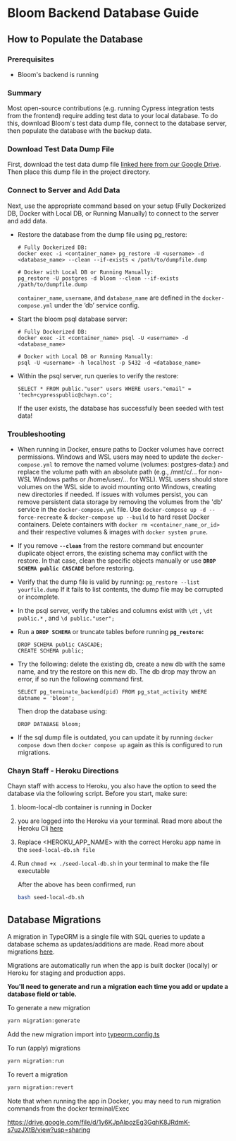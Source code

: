 # Bloom Backend Database Guide

## How to Populate the Database

### Prerequisites

- Bloom's backend is running

### Summary

Most open-source contributions (e.g. running Cypress integration tests from the frontend) require adding test data to your local database. To do this, download Bloom's test data dump file, connect to the database server, then populate the database with the backup data.

### Download Test Data Dump File

First, download the test data dump file [linked here from our Google Drive](https://drive.google.com/file/d/1y6KJpAlpozEg3GqhK8JRdmK-s7uzJXtB/view?usp=drive_link). Then place this dump file in the project directory.

### Connect to Server and Add Data

Next, use the appropriate command based on your setup (Fully Dockerized DB, Docker with Local DB, or Running Manually) to connect to the server and add data.

- Restore the database from the dump file using pg_restore:

  ```
  # Fully Dockerized DB:
  docker exec -i <container_name> pg_restore -U <username> -d <database_name> --clean --if-exists < /path/to/dumpfile.dump

  # Docker with Local DB or Running Manually:
  pg_restore -U postgres -d bloom --clean --if-exists /path/to/dumpfile.dump
  ```

  `container_name`, `username`, and `database_name` are defined in the `docker-compose.yml` under the ‘db’ service config.

- Start the bloom psql database server:

  ```
  # Fully Dockerized DB:
  docker exec -it <container_name> psql -U <username> -d <database_name>

  # Docker with Local DB or Running Manually:
  psql -U <username> -h localhost -p 5432 -d <database_name>
  ```

- Within the psql server, run queries to verify the restore:

  ```
  SELECT * FROM public."user" users WHERE users."email" = 'tech+cypresspublic@chayn.co';
  ```

  If the user exists, the database has successfully been seeded with test data!

### Troubleshooting

- When running in Docker, ensure paths to Docker volumes have correct permissions. Windows and WSL users may need to update the `docker-compose.yml` to remove the named volume (volumes: postgres-data:) and replace the volume path with an absolute path (e.g., /mnt/c/... for non-WSL Windows paths or /home/user/... for WSL). WSL users should store volumes on the WSL side to avoid mounting onto Windows, creating new directories if needed. If issues with volumes persist, you can remove persistent data storage by removing the volumes from the 'db' service in the `docker-compose.yml` file. Use `docker-compose up -d --force-recreate` & `docker-compose up --build` to hard reset Docker containers. Delete containers with `docker rm <container_name_or_id>` and their respective volumes & images with `docker system prune`.
- If you remove **`--clean`** from the restore command but encounter duplicate object errors, the existing schema may conflict with the restore. In that case, clean the specific objects manually or use **`DROP SCHEMA public CASCADE`** before restoring.
- Verify that the dump file is valid by running: `pg_restore --list yourfile.dump` If it fails to list contents, the dump file may be corrupted or incomplete.
- In the psql server, verify the tables and columns exist with `\dt` , `\dt public.*` , and `\d public."user";`
- Run a **`DROP SCHEMA`** or truncate tables before running **`pg_restore`:**
  ```
  DROP SCHEMA public CASCADE;
  CREATE SCHEMA public;
  ```
- Try the following: delete the existing db, create a new db with the same name, and try the restore on this new db. The db drop may throw an error, if so run the following command first.

  `SELECT pg_terminate_backend(pid) FROM pg_stat_activity WHERE datname = 'bloom';`

  Then drop the database using:

  `DROP DATABASE bloom;`

- If the sql dump file is outdated, you can update it by running `docker compose down` then `docker compose up` again as this is configured to run migrations.

### Chayn Staff - Heroku Directions

Chayn staff with access to Heroku, you also have the option to seed the database via the following script. Before you start, make sure:

1. bloom-local-db container is running in Docker
2. you are logged into the Heroku via your terminal. Read more about the Heroku Cli [here](https://devcenter.heroku.com/articles/heroku-cli)
3. Replace <HEROKU_APP_NAME> with the correct Heroku app name in the `seed-local-db.sh file`
4. Run `chmod +x ./seed-local-db.sh` in your terminal to make the file executable

   After the above has been confirmed, run

   ```bash
   bash seed-local-db.sh
   ```

## Database Migrations

A migration in TypeORM is a single file with SQL queries to update a database schema as updates/additions are made. Read more about migrations [here](https://github.com/typeorm/typeorm/blob/master/docs/migrations.md).

Migrations are automatically run when the app is built docker (locally) or Heroku for staging and production apps.

**You'll need to generate and run a migration each time you add or update a database field or table.**

To generate a new migration

```bash
yarn migration:generate
```

Add the new migration import into [typeorm.config.ts](./src/typeorm.config.ts)

To run (apply) migrations

```bash
yarn migration:run
```

To revert a migration

```bash
yarn migration:revert
```

Note that when running the app in Docker, you may need to run migration commands from the docker terminal/Exec

https://drive.google.com/file/d/1y6KJpAlpozEg3GqhK8JRdmK-s7uzJXtB/view?usp=sharing
